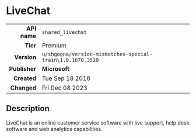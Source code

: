# LiveChat
| | |
|-:|-|
|**API name**|`shared_livechat`|
|**Tier**|Premium|
|**Version**|`u/shgogna/version-mismatches-special-train\1.0.1670.3520`|
|**Publisher**|**Microsoft**|
|**Created**|Tue Sep 18 2018|
|**Changed**|Fri Dec 08 2023|

## Description
LiveChat is an online customer service software with live support, help desk software and web analytics capabilities.
